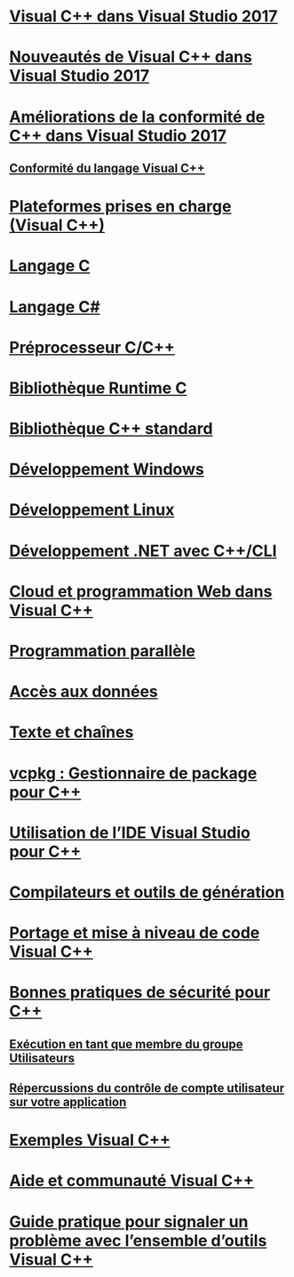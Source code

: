# [Visual C++ dans Visual Studio 2017](visual-cpp-in-visual-studio.md)

# [Nouveautés de Visual C++ dans Visual Studio 2017](what-s-new-for-visual-cpp-in-visual-studio.md)

# [Améliorations de la conformité de C++ dans Visual Studio 2017](cpp-conformance-improvements-2017.md)

## [Conformité du langage Visual C++](visual-cpp-language-conformance.md)

# [Plateformes prises en charge (Visual C++)](supported-platforms-visual-cpp.md)

# [Langage C](c-language/c-language-reference.md)

# [Langage C#](cpp/cpp-language-reference.md)

# [Préprocesseur C/C++](preprocessor/c-cpp-preprocessor-reference.md)

# [Bibliothèque Runtime C](c-runtime-library/c-run-time-library-reference.md)

# [Bibliothèque C++ standard](standard-library/cpp-standard-library-reference.md)

# [Développement Windows](windows/overview-of-windows-programming-in-cpp.md)

# [Développement Linux](linux/download-install-and-setup-the-linux-development-workload.md)

# [Développement .NET avec C++/CLI](dotnet/dotnet-programming-with-cpp-cli-visual-cpp.md)

# [Cloud et programmation Web dans Visual C++](cloud/cloud-and-web-programming-in-visual-cpp.md)

# [Programmation parallèle](parallel/parallel-programming-in-visual-cpp.md)

# [Accès aux données](data/data-access-in-cpp.md)

# [Texte et chaînes](text/text-and-strings-in-visual-cpp.md)

# [vcpkg : Gestionnaire de package pour C++](vcpkg.md)

# [Utilisation de l’IDE Visual Studio pour C++](ide/ide-and-tools-for-visual-cpp-development.md)

# [Compilateurs et outils de génération](build/building-c-cpp-programs.md)

# [Portage et mise à niveau de code Visual C++](porting/visual-cpp-porting-and-upgrading-guide.md)

# [Bonnes pratiques de sécurité pour C++](security/security-best-practices-for-cpp.md)

## [Exécution en tant que membre du groupe Utilisateurs](security/running-as-a-member-of-the-users-group.md)

## [Répercussions du contrôle de compte utilisateur sur votre application](security/how-user-account-control-uac-affects-your-application.md)

# [Exemples Visual C++](visual-cpp-samples.md)

# [Aide et communauté Visual C++](visual-cpp-help-and-community.md)

# [Guide pratique pour signaler un problème avec l’ensemble d’outils Visual C++](how-to-report-a-problem-with-the-visual-cpp-toolset.md)

